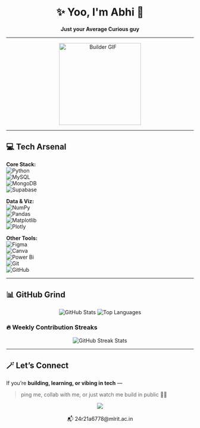 <!-- ABHI's GitHub README -->

<h1 align="center">✨ Yoo, I'm Abhi 👋</h1>
<p align="center"><b>Just your Average Curious guy</b></p>

---
<div align="center">
  <img alt="Builder GIF" height="220px" src="https://media4.giphy.com/media/tuCFp8rod0x3O/giphy.gif"/>
</div>

---

## 💻 Tech Arsenal  

**Core Stack:**  
![Python](https://img.shields.io/badge/python-3670A0?style=flat&logo=python&logoColor=ffdd54)  
![MySQL](https://img.shields.io/badge/mysql-4479A1.svg?style=flat&logo=mysql&logoColor=white)  
![MongoDB](https://img.shields.io/badge/MongoDB-%234ea94b.svg?style=flat&logo=mongodb&logoColor=white)  
![Supabase](https://img.shields.io/badge/Supabase-3ECF8E?style=flat&logo=supabase&logoColor=white)  

**Data & Viz:**  
![NumPy](https://img.shields.io/badge/numpy-%23013243.svg?style=flat&logo=numpy&logoColor=white)  
![Pandas](https://img.shields.io/badge/pandas-%23150458.svg?style=flat&logo=pandas&logoColor=white)  
![Matplotlib](https://img.shields.io/badge/Matplotlib-%23ffffff.svg?style=flat&logo=Matplotlib&logoColor=black)  
![Plotly](https://img.shields.io/badge/Plotly-%233F4F75.svg?style=flat&logo=plotly&logoColor=white)  

**Other Tools:**  
![Figma](https://img.shields.io/badge/figma-%23F24E1E.svg?style=flat&logo=figma&logoColor=white)  
![Canva](https://img.shields.io/badge/Canva-%2300C4CC.svg?style=flat&logo=Canva&logoColor=white)  
![Power Bi](https://img.shields.io/badge/power_bi-F2C811?style=flat&logo=powerbi&logoColor=black)  
![Git](https://img.shields.io/badge/git-%23F05033.svg?style=flat&logo=git&logoColor=white)  
![GitHub](https://img.shields.io/badge/github-%23121011.svg?style=flat&logo=github&logoColor=white)  

---

## 📊 GitHub Grind  

<p align="center">
  <img src="https://github-readme-stats.vercel.app/api?username=Abhiix0&show_icons=true&theme=radical&hide_border=true&cache_seconds=86400" alt="GitHub Stats"/>
  <img src="https://github-readme-stats.vercel.app/api/top-langs/?username=Abhiix0&layout=compact&theme=radical&hide_border=true" alt="Top Languages"/>
</p>

### 🔥 Weekly Contribution Streaks  
<p align="center">
  <img src="https://streak-stats.demolab.com?user=Abhiix0&theme=radical&hide_border=true&date_format=M%20j%5B%2C%20Y%5D&mode=weekly" alt="GitHub Streak Stats"/>
</p>

---

## 🪄 Let’s Connect  

If you’re **building, learning, or vibing in tech** —  
> ping me, collab with me, or just watch me build in public 👨‍💻  

<p align="center">
  <a href="https://www.linkedin.com/in/abhinav-sai-g-942bb5333">
    <img src="https://img.shields.io/badge/LinkedIn-0A66C2?style=flat&logo=linkedin&logoColor=white"/>
  </a>
  <br><br>
  📬 24r21a6778@mlrit.ac.in
</p>
